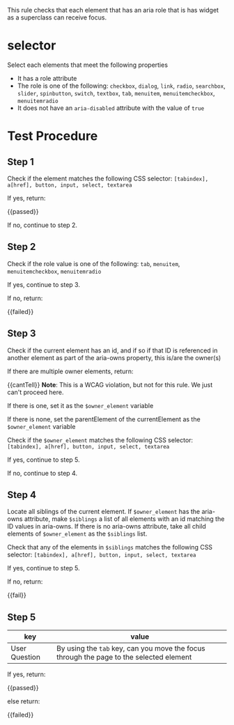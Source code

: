 This rule checks that each element that has an aria role that is has widget as a superclass can receive focus.

# selector

Select each elements that meet the following properties
- It has a role attribute
- The role is one of the following:
  `checkbox`, `dialog`, `link`, `radio`, `searchbox`, `slider`, `spinbutton`, `switch`, `textbox`, `tab`, `menuitem`, `menuitemcheckbox`, `menuitemradio`
- It does not have an `aria-disabled` attribute with the value of `true`


# Test Procedure

## Step 1
Check if the element matches the following CSS selector: `[tabindex], a[href], button, input, select, textarea`

If yes, return:

{{passed}}

If no, continue to step 2.


## Step 2
Check if the role value is one of the following: `tab`, `menuitem`, `menuitemcheckbox`, `menuitemradio`

If yes, continue to step 3.

If no, return:

{{failed}}


## Step 3

Check if the current element has an id, and if so if that ID is referenced in another element as part of the aria-owns property, this is/are the owner(s)

If there are multiple owner elements, return:

{{cantTell}}
**Note**: This is a WCAG violation, but not for this rule. We just can't proceed here.

If there is one, set it as the `$owner_element` variable

If there is none, set the parentElement of the currentElement as the `$owner_element` variable

Check if the `$owner_element` matches the following CSS selector: `[tabindex], a[href], button, input, select, textarea`

If yes, continue to step 5.

If no, continue to step 4.


## Step 4

Locate all siblings of the current element. If `$owner_element` has the aria-owns attribute, make `$siblings` a list of all elements with an id matching the ID values in aria-owns. If there is no aria-owns attribute, take all child elements of `$owner_element` as the `$siblings` list.

Check that any of the elements in `$siblings` matches the following CSS selector:  `[tabindex], a[href], button, input, select, textarea`

If yes, continue to step 5.

If no, return:

{{fail}}


## Step 5

| key           | value
|---------------| ---
| User Question | By using the `tab` key, can you move the focus through the page to the selected element


If yes, return:

{{passed}}

else return:

{{failed}}


